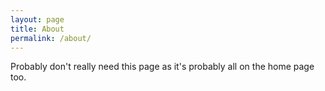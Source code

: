 ```yaml
---
layout: page
title: About
permalink: /about/
---
```


Probably don't really need this page as it's probably all on the home page too.
